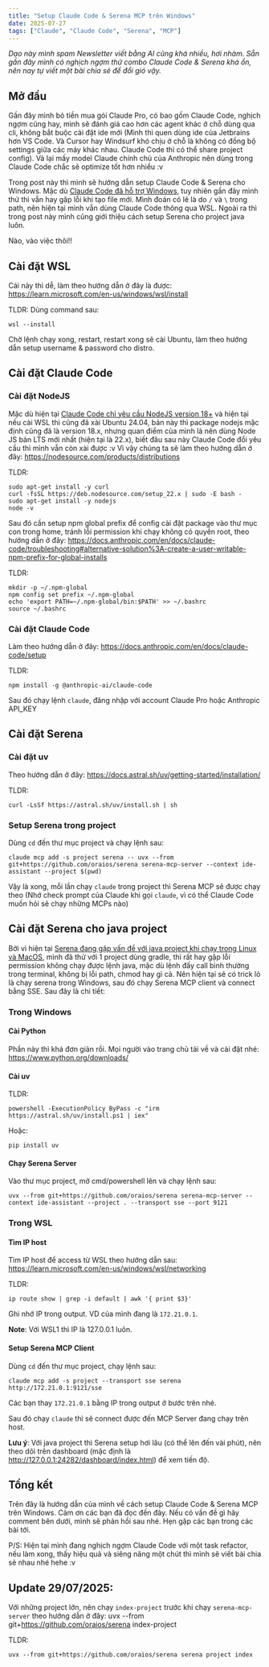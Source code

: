 ```yaml
---
title: "Setup Claude Code & Serena MCP trên Windows"
date: 2025-07-27
tags: ["Claude", "Claude Code", "Serena", "MCP"]
---
```


_Dạo này mình spam Newsletter viết bằng AI cũng khá nhiều, hơi nhàm. Sẵn gần đây mình có nghịch ngợm thử combo Claude Code & Serena khá ổn, nên nay tự viết một bài chia sẻ để đổi gió vậy._

## Mở đầu

Gần đây mình bỏ tiền mua gói Claude Pro, có bao gồm Claude Code, nghịch ngợm cũng hay, mình sẽ đánh giá cao hơn các agent khác ở chỗ dùng qua cli, không bắt buộc cài đặt ide mới (Mình thì quen dùng ide của Jetbrains hơn VS Code. Và Cursor hay Windsurf khó chịu ở chỗ là không có đồng bộ settings giữa các máy khác nhau. Claude Code thì có thể share project config). Vả lại mấy model Claude chính chủ của Anthropic nên dùng trong Claude Code chắc sẽ optimize tốt hơn nhiều :v

Trong post này thì mình sẽ hướng dẫn setup Claude Code & Serena cho Windows. Mặc dù [Claude Code đã hỗ trợ Windows](https://github.com/anthropics/claude-code/blob/main/CHANGELOG.md#:~:text=Added%20support%20for%20native%20Windows), tuy nhiên gần đây mình thử thì vẫn hay gặp lỗi khi tạo file mới. Mình đoán có lẽ là do `/` và `\` trong path, nên hiện tại mình vẫn dùng Claude Code thông qua WSL. Ngoài ra thì trong post này mình cũng giới thiệu cách setup Serena cho project java luôn.

Nào, vào việc thôi!!

## Cài đặt WSL

Cái này thì dễ, làm theo hướng dẫn ở đây là được: https://learn.microsoft.com/en-us/windows/wsl/install

TLDR: Dùng command sau:

```
wsl --install
```

Chờ lệnh chạy xong, restart, restart xong sẽ cài Ubuntu, làm theo hướng dẫn setup username & password cho distro.

## Cài đặt Claude Code

### Cài đặt NodeJS

Mặc dù hiện tại [Claude Code chỉ yêu cầu NodeJS version 18+](https://docs.anthropic.com/en/docs/claude-code/setup#:~:text=Software%3A%20Node.js%2018%2B) và hiện tại nếu cài WSL thì cũng đã xài Ubuntu 24.04, bản này thì package nodejs mặc định cũng đã là version 18.x, nhưng quan điểm của mình là nên dùng Node JS bản LTS mới nhất (hiện tại là 22.x), biết đâu sau này Claude Code đổi yêu cầu thì mình vẫn còn xài được :v Vì vậy chúng ta sẽ làm theo hướng dẫn ở đây: https://nodesource.com/products/distributions

TLDR:

```
sudo apt-get install -y curl
curl -fsSL https://deb.nodesource.com/setup_22.x | sudo -E bash -
sudo apt-get install -y nodejs
node -v
```

Sau đó cần setup npm global prefix để config cài đặt package vào thư mục con trong home, tránh lỗi permission khi chạy không có quyền root, theo hướng dẫn ở đây: https://docs.anthropic.com/en/docs/claude-code/troubleshooting#alternative-solution%3A-create-a-user-writable-npm-prefix-for-global-installs

TLDR:

```
mkdir -p ~/.npm-global
npm config set prefix ~/.npm-global
echo 'export PATH=~/.npm-global/bin:$PATH' >> ~/.bashrc
source ~/.bashrc
```

### Cài đặt Claude Code

Làm theo hướng dẫn ở đây: https://docs.anthropic.com/en/docs/claude-code/setup

TLDR:

```
npm install -g @anthropic-ai/claude-code
```

Sau đó chạy lệnh `claude`, đăng nhập với account Claude Pro hoặc Anthropic API_KEY

## Cài đặt Serena

### Cài đặt uv

Theo hướng dẫn ở đây: https://docs.astral.sh/uv/getting-started/installation/

TLDR:

```
curl -LsSf https://astral.sh/uv/install.sh | sh
```

### Setup Serena trong project

Dùng `cd` đến thư mục project và chạy lệnh sau:

```
claude mcp add -s project serena -- uvx --from git+https://github.com/oraios/serena serena-mcp-server --context ide-assistant --project $(pwd)
```

Vậy là xong, mỗi lần chạy `claude` trong project thì Serena MCP sẽ được chạy theo (Nhớ check prompt của Claude khi gọi `claude`, vì có thể Claude Code muốn hỏi sẽ chạy những MCPs nào)

## Cài đặt Serena cho java project

Bởi vì hiện tại [Serena đang gặp vấn đề với java project khi chạy trong Linux và MacOS](https://github.com/oraios/serena?tab=readme-ov-file#claude-code:~:text=There%20may%20be%20issues%20with%20java%20on%20macos%20and%20linux), mình đã thử với 1 project dùng gradle, thì rất hay gặp lỗi permission không chạy được lệnh java, mặc dù lệnh đấy call bình thường trong terminal, không bị lỗi path, chmod hay gì cả. Nên hiện tại sẽ có trick lỏ là chạy serena trong Windows, sau đó chạy Serena MCP client và connect bằng SSE. Sau đây là chi tiết:

### Trong Windows

#### Cài Python

Phần này thì khá đơn giản rồi. Mọi người vào trang chủ tải về và cài đặt nhé: https://www.python.org/downloads/

#### Cài uv

TLDR:

```
powershell -ExecutionPolicy ByPass -c "irm https://astral.sh/uv/install.ps1 | iex"
```

Hoặc:

```
pip install uv
```

#### Chạy Serena Server

Vào thư mục project, mở cmd/powershell lên và chạy lệnh sau:

```
uvx --from git+https://github.com/oraios/serena serena-mcp-server --context ide-assistant --project . --transport sse --port 9121
```

### Trong WSL

#### Tìm IP host

Tìm IP host để access từ WSL theo hướng dẫn sau: https://learn.microsoft.com/en-us/windows/wsl/networking

TLDR:

```
ip route show | grep -i default | awk '{ print $3}'
```

Ghi nhớ IP trong output. VD của mình đang là `172.21.0.1`.

**Note**: Với WSL1 thì IP là 127.0.0.1 luôn.

#### Setup Serena MCP Client

Dùng `cd` đến thư mục project, chạy lệnh sau:

```
claude mcp add -s project --transport sse serena http://172.21.0.1:9121/sse
```

Các bạn thay `172.21.0.1` bằng IP trong output ở bước trên nhé.

Sau đó chạy `claude` thì sẽ connect được đến MCP Server đang chạy trên host.

**Lưu ý**: Với java project thì Serena setup hơi lâu (có thể lên đến vài phút), nên theo dõi trên dashboard (mặc định là http://127.0.0.1:24282/dashboard/index.html) để xem tiến độ.

## Tổng kết

Trên đây là hướng dẫn của mình về cách setup Claude Code & Serena MCP trên Windows. Cảm ơn các bạn đã đọc đến đây. Nếu có vấn đề gì hãy comment bên dưới, mình sẽ phản hồi sau nhé. Hẹn gặp các bạn trong các bài tới.

P/S: Hiện tại mình đang nghịch ngợm Claude Code với một task refactor, nếu làm xong, thấy hiệu quả và siêng năng một chút thì mình sẽ viết bài chia sẻ nhau nhé hehe :v

## Update 29/07/2025:

Với những project lớn, nên chạy `index-project` trước khi chạy `serena-mcp-server` theo hướng dẫn ở đây: uvx --from git+https://github.com/oraios/serena index-project

TLDR:

```
uvx --from git+https://github.com/oraios/serena serena project index
```
